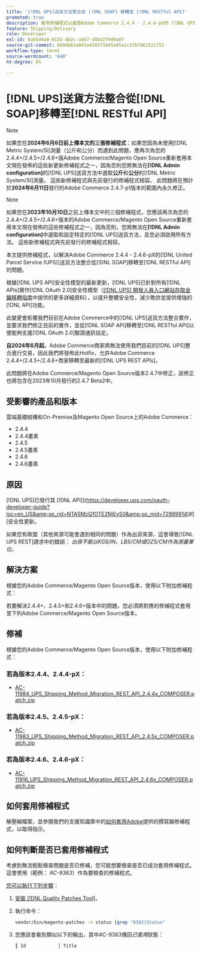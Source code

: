 ```yaml
---
title: '[!DNL UPS]送貨方法整合從 [!DNL SOAP] 移轉至 [!DNL RESTful API]'
promoted: true
description: 套用修補程式以處理Adobe Commerce 2.4.4 - 2.4.6-pX的 [!DNL UPS] 送貨方法整合從 [!DNL SOAP] 移轉至 [!DNL RESTful API] 的問題。
feature: Shipping/Delivery
role: Developer
exl-id: 8ab5d4a8-0155-4b2c-ab67-d0bd2f949a07
source-git-commit: 6694bb1e041e6285f5bd5a05a1c37b7062521f52
workflow-type: tm+mt
source-wordcount: '640'
ht-degree: 0%

---
```


# [!DNL UPS]送貨方法整合從[!DNL SOAP]移轉至[!DNL RESTful API]

>[!NOTE]
>
>如果您在&#x200B;**2024年6月6日前上傳本文的三張修補程式**：如果您因為未使用[!DNL Metric System/SI]測量（公斤和公分）而遇到此問題，應再次為您的2.4.4+/2.4.5+/2.4.6+版Adobe Commerce/Magento Open Source重新套用本文現在發佈的這些新更新修補程式之一，因為否則您將無法在&#x200B;**[!DNL Admin configuration]**&#x200B;的[!DNL UPS]送貨方法中選取&#x200B;**公斤**&#x200B;和&#x200B;**公分**&#x200B;的[!DNL Metric System/SI]測量。 這些新修補程式與先前發行的修補程式相容。 此問題將在預計於&#x200B;**2024年6月11日**&#x200B;發行的Adobe Commerce 2.4.7-p1版本的範圍內永久修正。

>[!NOTE]
>
>如果您在&#x200B;**2023年10月10日**&#x200B;之前上傳本文中的三個修補程式，您應該再次為您的2.4.4+/2.4.5+/2.4.6+版本的Adobe Commerce/Magento Open Source重新套用本文現在發佈的這些修補程式之一，因為否則，您將無法在&#x200B;**[!DNL Admin configuration]**&#x200B;中選取和設定特定的[!DNL UPS]送貨方法，且您必須啟用所有方法。 這些新修補程式與先前發行的修補程式相容。

本文提供修補程式，以解決Adobe Commerce 2.4.4 - 2.4.6-pX的[!DNL United Parcel Service (UPS)]送貨方法整合從[!DNL SOAP]移轉至[!DNL RESTful API]的問題。

根據[!DNL UPS API]安全性模型的最新更新，[!DNL UPS]已針對所有[!DNL APIs]實作[!DNL OAuth 2.0]安全性模型（[[!DNL UPS] 開發人員入口網站存取金鑰移轉指南](https://developer.ups.com/oauth-developer-guide?loc=en_US&amp;sp_rid=NTA5MzQ1OTE2NjEyS0&amp;sp_mid=72989914)中提供的更多詳細資料），以提升整體安全性，減少欺詐並提供增強的[!DNL API]功能。

此變更會影響我們目前在Adobe Commerce中的[!DNL UPS]送貨方法整合實作，並要求我們修正目前的實作，並從[!DNL SOAP API]移轉至[!DNL RESTful API]以便能夠支援[!DNL OAuth 2.0]驗證通訊協定。

**自2024年6月起**，Adobe Commerce商家將無法使用我們目前的[!DNL UPS]整合進行交易，因此我們將發佈此Hotfix，允許Adobe Commerce 2.4.4+/2.4.5+/2.4.6+商家移轉至最新的[!DNL UPS REST APIs]。

此問題將在Adobe Commerce/Magento Open Source版本2.4.7中修正，該修正也將包含在2023年10月發行的2.4.7 Beta2中。

## 受影響的產品和版本

雲端基礎結構和On-Premise及Magento Open Source上的Adobe Commerce：

* 2.4.4
* 2.4.4畫素
* 2.4.5
* 2.4.5畫素
* 2.4.6
* 2.4.6畫素

## 原因

[!DNL UPS]已發行其 [!DNL API]](https://developer.ups.com/oauth-developer-guide?loc=en_US&amp;sp_rid=NTA5MzQ1OTE2NjEyS0&amp;sp_mid=72989914)的[安全性更新。

如果您有歐盟（其他來源可能會遇到相同的問題）作為出貨來源，這會導致[!DNL UPS REST]請求中的錯誤：
*出貨不能以KGS/IN、LBS/CM或OZS/CM作為測量單位。*

## 解決方案

根據您的Adobe Commerce/Magento Open Source版本，使用以下附加修補程式：

若要解決2.4.4+、2.4.5+和2.4.6+版本中的問題，您必須將對應的修補程式套用至下列Adobe Commerce/Magento Open Source版本。

## 修補

根據您的Adobe Commerce/Magento Open Source版本，使用以下附加修補程式：

### 若為版本2.4.4、2.4.4-pX：

* [AC-11984_UPS_Shipping_Method_Migration_REST_API_2.4.4x_COMPOSER.patch.zip](assets/AC-11984_UPS_Shipping_Method_Migration_REST_API_2.4.4x_COMPOSER.patch.zip)

### 若為版本2.4.5、2.4.5-pX：

* [AC-11983_UPS_Shipping_Method_Migration_REST_API_2.4.5x_COMPOSER.patch.zip](assets/AC-11983_UPS_Shipping_Method_Migration_REST_API_2.4.5x_COMPOSER.patch.zip)

### 若為版本2.4.6、2.4.6-pX：

* [AC-11916_UPS_Shipping_Method_Migration_REST_API_2.4.6x_COMPOSER.patch.zip](assets/AC-11916_UPS_Shipping_Method_Migration_REST_API_2.4.6x_COMPOSER.patch.zip)

## 如何套用修補程式

解壓縮檔案，並參閱我們的支援知識庫中的[如何套用Adobe](https://experienceleague.adobe.com/docs/commerce-knowledge-base/kb/how-to/how-to-apply-a-composer-patch-provided-by-magento.html)提供的撰寫器修補程式，以取得指示。

## 如何判斷是否已套用修補程式

考慮到無法輕鬆檢查問題是否已修補，您可能想要檢查是否已成功套用修補程式。 這會使用（範例： *AC-9363*）作為要檢查的修補程式。

<u>您可以執行下列步驟</u>：

1. [安裝 [!DNL Quality Patches Tool]](https://experienceleague.adobe.com/docs/commerce-operations/tools/quality-patches-tool/usage.html)。
1. 執行命令：

   ```bash
   vendor/bin/magento-patches -n status |grep "9363|Status"
   ```

1. 您應該會看到類似以下的輸出，其中AC-9363傳回&#x200B;*已套用*&#x200B;狀態：

   ```bash
   ║ Id            │ Title                                                        │ Category        │ Origin                 │ Status      │ Details                                          ║ ║ N/A           │ ../m2-hotfixes/AC-9363_USPS_Ground_Advantage_shipping_method_COMPOSER_patch.patch      │ Other           │ Local                  │ Applied     │ Patch type: Custom                                
   ```
